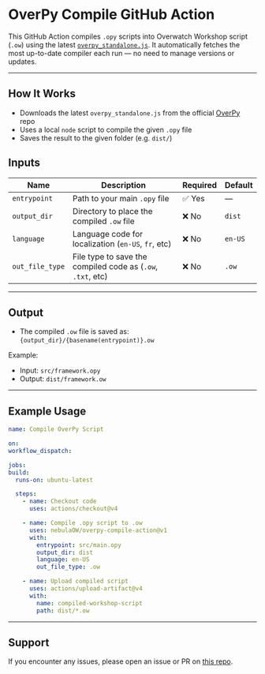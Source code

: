 # OverPy Compile GitHub Action

This GitHub Action compiles `.opy` scripts into Overwatch Workshop script (`.ow`) using the latest [`overpy_standalone.js`](https://github.com/Zezombye/overpy). It automatically fetches the most up-to-date compiler each run — no need to manage versions or updates.

---

## How It Works

* Downloads the latest `overpy_standalone.js` from the official [OverPy](https://github.com/Zezombye/overpy) repo
* Uses a local `node` script to compile the given `.opy` file
* Saves the result to the given folder (e.g. `dist/`)

## Inputs

| Name        | Description                                      | Required | Default     |
|-------------|--------------------------------------------------|----------|-------------|
| `entrypoint`| Path to your main `.opy` file                    | ✅ Yes   | —           |
| `output_dir`| Directory to place the compiled `.ow` file       | ❌ No    | `dist`      |
| `language`  | Language code for localization (`en-US`, `fr`, etc) | ❌ No    | `en-US`     |
| `out_file_type`  | File type to save the compiled code as (`.ow`, `.txt`, etc) | ❌ No    | `.ow`     |

---

## Output

- The compiled `.ow` file is saved as:
`{output_dir}/{basename(entrypoint)}.ow`

Example:
- Input: `src/framework.opy`
- Output: `dist/framework.ow`

---

## Example Usage

```yaml
name: Compile OverPy Script

on:
workflow_dispatch:

jobs:
build:
  runs-on: ubuntu-latest

  steps:
    - name: Checkout code
      uses: actions/checkout@v4

    - name: Compile .opy script to .ow
      uses: nebulaOW/overpy-compile-action@v1
      with:
        entrypoint: src/main.opy
        output_dir: dist
        language: en-US
        out_file_type: .ow

    - name: Upload compiled script
      uses: actions/upload-artifact@v4
      with:
        name: compiled-workshop-script
        path: dist/*.ow
```
---

## Support

If you encounter any issues, please open an issue or PR on [this repo](https://github.com/nebulaOW/overpy-compile-action).



